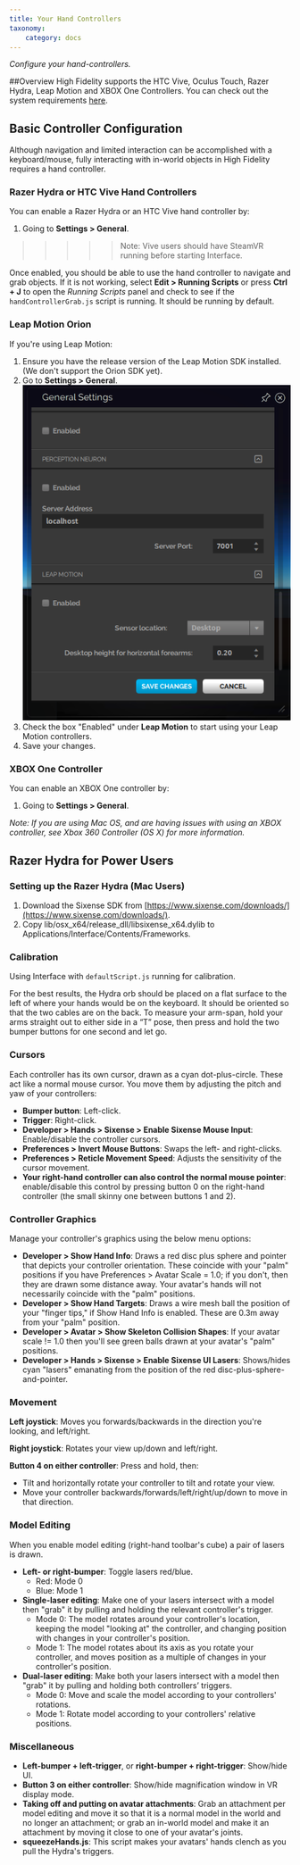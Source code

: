 ```yaml
---
title: Your Hand Controllers
taxonomy:
    category: docs
---
```

*Configure your hand-controllers.*

##Overview
High Fidelity supports the HTC Vive, Oculus Touch, Razer Hydra, Leap Motion and XBOX One Controllers. You can check out the system requirements [here](../../../../get-started/requirements).

## Basic Controller Configuration

Although navigation and limited interaction can be accomplished with a keyboard/mouse, fully interacting with in-world objects in High Fidelity requires a hand controller.

### Razer Hydra or HTC Vive Hand Controllers

You can enable a Razer Hydra or an HTC Vive hand controller by:

1. Going to **Settings > General**.


> > > > > Note: Vive users should have SteamVR running before starting Interface.

Once enabled, you should be able to use the hand controller to navigate and grab objects. If it is not working, select **Edit > Running Scripts** or press **Ctrl + J** to open the *Running Scripts* panel and check to see if the `handControllerGrab.js` script is running. It should be running by default.

### Leap Motion Orion

If you're using Leap Motion:

1. Ensure you have the release version of the Leap Motion SDK installed. (We don't support the Orion SDK yet).
2. Go to **Settings > General**.![](leap.png)
3. Check the box "Enabled" under **Leap Motion** to start using your Leap Motion controllers.
4. Save your changes.

### XBOX One Controller

You can enable an XBOX One controller by:

1. Going to **Settings > General**.


*Note: If you are using Mac OS, and are having issues with using an XBOX controller, see Xbox 360 Controller (OS X) for more information.*

## Razer Hydra for Power Users

### Setting up the Razer Hydra (Mac Users)

1. Download the Sixense SDK from [https://www.sixense.com/downloads/](https://www.sixense.com/downloads/).
2. Copy lib/osx_x64/release_dll/libsixense_x64.dylib to Applications/Interface/Contents/Frameworks.

### Calibration

Using Interface with `defaultScript.js` running for calibration.

For the best results, the Hydra orb should be placed on a flat surface to the left of where your hands would be on the keyboard. It should be oriented so that the two cables are on the back. To measure your arm-span, hold your arms straight out to either side in a “T” pose, then press and hold the two bumper buttons for one second and let go.

### Cursors

Each controller has its own cursor, drawn as a cyan dot-plus-circle. These act like a normal mouse cursor. You move them by adjusting the pitch and yaw of your controllers:

- **Bumper button**: Left-click.
- **Trigger**: Right-click.
- **Developer > Hands > Sixense > Enable Sixense Mouse Input**: Enable/disable the controller cursors.
- **Preferences > Invert Mouse Buttons**: Swaps the left- and right-clicks.
- **Preferences > Reticle Movement Speed**: Adjusts the sensitivity of the cursor movement.
- **Your right-hand controller can also control the normal mouse pointer**: enable/disable this control by pressing button 0 on the right-hand controller (the small skinny one between buttons 1 and 2).

### Controller Graphics

Manage your controller's graphics using the below menu options:

* **Developer > Show Hand Info**: Draws a red disc plus sphere and pointer that depicts your controller orientation. These coincide with your "palm" positions if you have Preferences > Avatar Scale = 1.0; if you don't, then they are drawn some distance away. Your avatar's hands will not necessarily coincide with the "palm" positions.
* **Developer > Show Hand Targets**: Draws a wire mesh ball the position of your "finger tips," if Show Hand Info is enabled. These are 0.3m away from your "palm" position.
* **Developer > Avatar > Show Skeleton Collision Shapes**: If your avatar scale != 1.0 then you'll see green balls drawn at your avatar's "palm" positions.
* **Developer > Hands > Sixense > Enable Sixense UI Lasers**: Shows/hides cyan "lasers" emanating from the position of the red disc-plus-sphere-and-pointer.

### Movement

**Left joystick**: Moves you forwards/backwards in the direction you're looking, and left/right.

**Right joystick**: Rotates your view up/down and left/right.

**Button 4 on either controller**: Press and hold, then:

- Tilt and horizontally rotate your controller to tilt and rotate your view.
- Move your controller backwards/forwards/left/right/up/down to move in that direction.



### Model Editing

When you enable model editing (right-hand toolbar's cube) a pair of lasers is drawn.

* **Left- or right-bumper**: Toggle lasers red/blue.
   * Red: Mode 0
   * Blue: Mode 1
* **Single-laser editing**: Make one of your lasers intersect with a model then "grab" it by pulling and holding the relevant controller's trigger.
  * Mode 0: The model rotates around your controller's location, keeping the model "looking at" the controller, and changing position with changes in your controller's position.
  * Mode 1: The model rotates about its axis as you rotate your controller, and moves position as a multiple of changes in your controller's position.
* **Dual-laser editing**: Make both your lasers intersect with a model then "grab" it by pulling and holding both controllers’ triggers.
  * Mode 0: Move and scale the model according to your controllers' rotations.
  * Mode 1: Rotate model according to your controllers' relative positions.

### Miscellaneous

* **Left-bumper + left-trigger**, or **right-bumper + right-trigger**: Show/hide UI.
* **Button 3 on either controller**: Show/hide magnification window in VR display mode.
* **Taking off and putting on avatar attachments**: Grab an attachment per model editing and move it so that it is a normal model in the world and no longer an attachment; or grab an in-world model and make it an attachment by moving it close to one of your avatar's joints.
* **squeezeHands.js**: This script makes your avatars' hands clench as you pull the Hydra's triggers.
